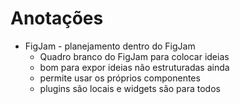 # Anotações

- FigJam - planejamento dentro do FigJam
    - Quadro branco do FigJam para colocar ideias
    - bom para expor ideias não estruturadas ainda
    - permite usar os próprios componentes
    - plugins são locais e widgets são para todos
